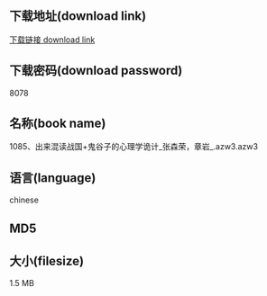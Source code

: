 ## 下载地址(download link)
[下载链接 download link](https://tutu365.netlify.app/?s=1085%E3%80%81%E5%87%BA%E6%9D%A5%E6%B7%B7%E8%AF%BB%E6%88%98%E5%9B%BD%2B%E9%AC%BC%E8%B0%B7%E5%AD%90%E7%9A%84%E5%BF%83%E7%90%86%E5%AD%A6%E8%AF%A1%E8%AE%A1_%E5%BC%A0%E6%A3%AE%E8%8D%A3%EF%BC%8C%E7%AB%A0%E5%B2%A9_.azw3)

## 下载密码(download password)
8078

## 名称(book name)
1085、出来混读战国+鬼谷子的心理学诡计_张森荣，章岩_.azw3.azw3

## 语言(language)
chinese

## MD5


## 大小(filesize)
1.5 MB
